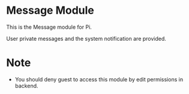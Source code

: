 Message Module
==============

This is the Message module for Pi.

User private messages and the system notification are provided.

Note
====
- You should deny guest to access this module by edit permissions in backend.

